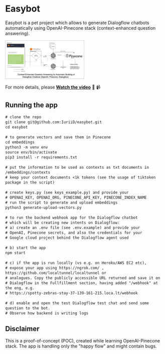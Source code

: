 # Easybot #

Easybot is a pet project which allows to generate Dialogflow chatbots automatically using OpenAI-Pinecone stack (context-enhanced question answering). 

<img src="./docs/easybot-idea.png" width=50% height=50%>

For more details, please __[Watch the video](https://youtu.be/BwoAp-imRqs)__  👀 📹
## Running the app ##
```
# clone the repo
git clone git@github.com:IuriiD/easybot.git
cd easybot

# to generate vectors and save them in Pinecone
cd embeddings
python3 -m venv env
source env/bin/activate
pip3 install -r requirements.txt

# put the information to be used as contexts as txt documents in /embeddings/contexts
# keep your context documents <1k tokens (see the usage of tiktoken package in the script)

# create keys.py (see keys_example.py) and provide your 
# OPENAI_KEY, OPENAI_ORG, PINECONE_API_KEY, PINECONE_INDEX_NAME
# run the script to generate and upload embeddings
python3 generate-upload-vectors.py

# to run the backend webhook app for the Dialogflow chatbot
# which will be creating new intents on Dialogflow:
# a) create an .env file (see .env.example) and provide your 
# OpenAI, Pinecone secrets, and also the credentials for your
# Google cloud project behind the Dialogflow agent used

# b) start the app
npm start

# c) if the app is run locally (vs e.g. on Heroku/AWS EC2 etc),
# expose your app using https://ngrok.com/ , https://github.com/localtunnel/localtunnel or
# analogues. Copy the publicly accessible URL returned and save it on
# Dialogflow in the Fullfillment section, having added "/webhook" at the eng, e.g. 
# https://spotty-zebras-stay-37-139-161-215.loca.lt/webhook

# d) enable and open the test Dialogflow test chat and send some question to the bot.
# Observe how backend is writing logs
```

## Disclaimer ##
This is a proof-of-concept (POC), created while learning OpenAI-Pinecone stack. The app is handling only the "happy flow" and might contain bugs.